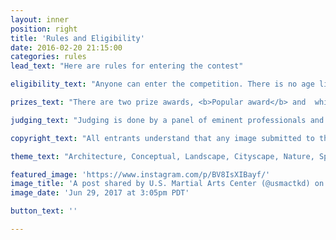 ```yaml
---
layout: inner
position: right
title: 'Rules and Eligibility'
date: 2016-02-20 21:15:00
categories: rules
lead_text: "Here are rules for entering the contest"

eligibility_text: "Anyone can enter the competition. There is no age limit for this contest. Judges and organizers are not permitted to enter into the competition."

prizes_text: "There are two prize awards, <b>Popular award</b> and  which is decided by the most number of likes received till the contest ends. The second award is the <b>Judges award</b>, which is decided by the panel of judges on the day of exhibition."

judging_text: "Judging is done by a panel of eminent professionals and community leaders."

copyright_text: "All entrants understand that any image submitted to the competition will be printed and the auctioned for fundraising and used by IlluminateStories and its Partners, for marketing and promotional purposes."

theme_text: "Architecture, Conceptual, Landscape, Cityscape, Nature, Sports "

featured_image: 'https://www.instagram.com/p/BV8IsXIBayf/'
image_title: 'A post shared by U.S. Martial Arts Center (@usmactkd) on'
image_date: 'Jun 29, 2017 at 3:05pm PDT'

button_text: ''

---
```

